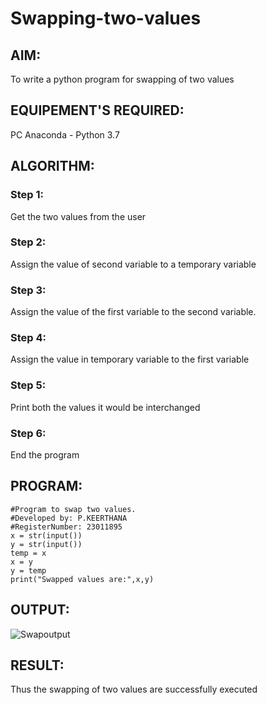 # Swapping-two-values
## AIM:
To write a python program for swapping of two values
## EQUIPEMENT'S REQUIRED: 
PC
Anaconda - Python 3.7
## ALGORITHM: 
### Step 1:
Get the two values from the user
### Step 2: 
Assign the value of second variable to a temporary variable 
### Step 3: 
Assign the value of the first variable to the second variable.
### Step 4:  
Assign the value in temporary variable to the first variable
### Step 5: 
Print both the values it would be interchanged
### Step 6: 
End the program
## PROGRAM:
```
#Program to swap two values.
#Developed by: P.KEERTHANA 
#RegisterNumber: 23011895
x = str(input())
y = str(input())
temp = x
x = y
y = temp
print("Swapped values are:",x,y)
```

## OUTPUT:
![Swapoutput](https://github.com/keerthanapillaram/Swapping-two-values/assets/145743072/16abf2d8-884a-48d4-8f4c-d402f980d9f2)


## RESULT:
Thus the swapping of two values are successfully executed



